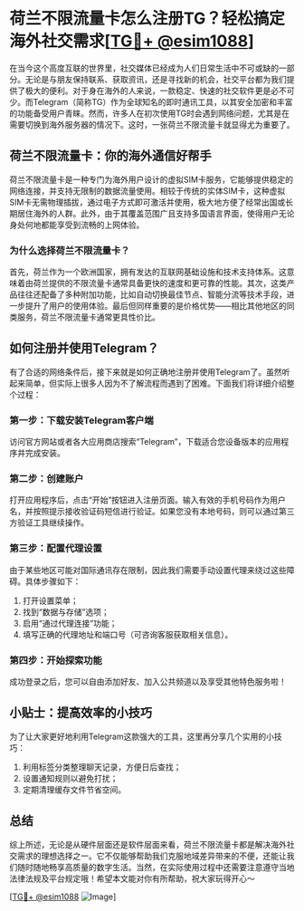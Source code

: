 # 荷兰不限流量卡怎么注册TG？轻松搞定海外社交需求[[TG💪+ @esim1088](https://t.me/s/esim1088)]

在当今这个高度互联的世界里，社交媒体已经成为人们日常生活中不可或缺的一部分。无论是与朋友保持联系、获取资讯，还是寻找新的机会，社交平台都为我们提供了极大的便利。对于身在海外的人来说，一款稳定、快速的社交软件更是必不可少。而Telegram（简称TG）作为全球知名的即时通讯工具，以其安全加密和丰富的功能备受用户青睐。然而，许多人在初次使用TG时会遇到网络问题，尤其是在需要切换到海外服务器的情况下。这时，一张荷兰不限流量卡就显得尤为重要了。

## 荷兰不限流量卡：你的海外通信好帮手

荷兰不限流量卡是一种专门为海外用户设计的虚拟SIM卡服务，它能够提供稳定的网络连接，并支持无限制的数据流量使用。相较于传统的实体SIM卡，这种虚拟SIM卡无需物理插拔，通过电子方式即可激活并使用，极大地方便了经常出国或长期居住海外的人群。此外，由于其覆盖范围广且支持多国语言界面，使得用户无论身处何地都能享受到流畅的上网体验。

### 为什么选择荷兰不限流量卡？

首先，荷兰作为一个欧洲国家，拥有发达的互联网基础设施和技术支持体系。这意味着由荷兰提供的不限流量卡通常具备更快的速度和更可靠的性能。其次，这类产品往往还配备了多种附加功能，比如自动切换最佳节点、智能分流等技术手段，进一步提升了用户的使用体验。最后但同样重要的是价格优势——相比其他地区的同类服务，荷兰不限流量卡通常更具性价比。

## 如何注册并使用Telegram？

有了合适的网络条件后，接下来就是如何正确地注册并使用Telegram了。虽然听起来简单，但实际上很多人因为不了解流程而遇到了困难。下面我们将详细介绍整个过程：

### 第一步：下载安装Telegram客户端
访问官方网站或者各大应用商店搜索“Telegram”，下载适合您设备版本的应用程序并完成安装。

### 第二步：创建账户
打开应用程序后，点击“开始”按钮进入注册页面。输入有效的手机号码作为用户名，并按照提示接收验证码短信进行验证。如果您没有本地号码，则可以通过第三方验证工具继续操作。

### 第三步：配置代理设置
由于某些地区可能对国际通讯存在限制，因此我们需要手动设置代理来绕过这些障碍。具体步骤如下：
1. 打开设置菜单；
2. 找到“数据与存储”选项；
3. 启用“通过代理连接”功能；
4. 填写正确的代理地址和端口号（可咨询客服获取相关信息）。

### 第四步：开始探索功能
成功登录之后，您可以自由添加好友、加入公共频道以及享受其他特色服务啦！

## 小贴士：提高效率的小技巧

为了让大家更好地利用Telegram这款强大的工具，这里再分享几个实用的小技巧：
1. 利用标签分类整理聊天记录，方便日后查找；
2. 设置通知规则以避免打扰；
3. 定期清理缓存文件节省空间。

## 总结

综上所述，无论是从硬件层面还是软件层面来看，荷兰不限流量卡都是解决海外社交需求的理想选择之一。它不仅能够帮助我们克服地域差异带来的不便，还能让我们随时随地畅享高质量的数字生活。当然，在实际使用过程中还需要注意遵守当地法律法规及平台规定哦！希望本文能对你有所帮助，祝大家玩得开心～

[[TG💪+ @esim1088](https://t.me/s/esim1088) ![Image](https://i.postimg.cc/4NQfJmqS/Snipaste-2025-05-13-00-14-12.png)]